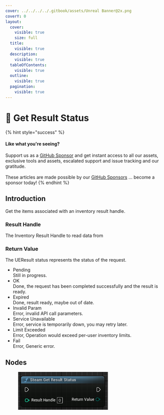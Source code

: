 ```yaml
---
cover: ../../../../.gitbook/assets/Unreal Banner@2x.png
coverY: 0
layout:
  cover:
    visible: true
    size: full
  title:
    visible: true
  description:
    visible: true
  tableOfContents:
    visible: true
  outline:
    visible: true
  pagination:
    visible: true
---
```


# 🔵 Get Result Status

{% hint style="success" %}
#### Like what you're seeing?

Support us as a [GitHub Sponsor](../../../../become-a-sponsor/) and get instant access to all our assets, exclusive tools and assets, escalated support and issue tracking and our gratitude.\
\
These articles are made possible by our [GitHub Sponsors](../../../../become-a-sponsor/) ... become a sponsor today!
{% endhint %}

## Introduction

Get the items associated with an inventory result handle.

### Result Handle

The Inventory Result Handle to read data from

### Return Value

The UEResult status represents the status of the request.

* Pending\
  Still in progress.
* OK\
  Done, the request has been completed successfully and the result is ready.
* Expired\
  Done, result ready, maybe out of date.
* Invalid Param\
  Error, invalid API call parameters.
* Service Unavailable\
  Error, service is temporarily down, you may retry later.
* Limit Exceeded\
  Error, Operation would exceed per-user inventory limits.
* Fail\
  Error, Generic error.

## Nodes

<figure><img src="../../../../.gitbook/assets/image (227).png" alt=""><figcaption></figcaption></figure>
